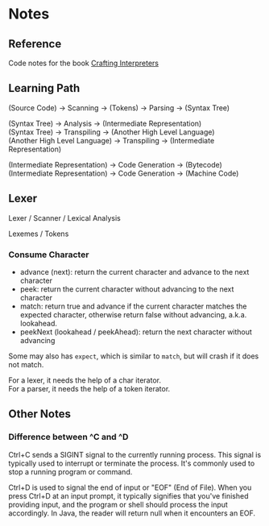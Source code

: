 # Notes

## Reference
Code notes for the book [Crafting Interpreters](http://www.craftinginterpreters.com/)

## Learning Path
(Source Code) -> Scanning -> (Tokens) -> Parsing -> (Syntax Tree)  

(Syntax Tree) -> Analysis -> (Intermediate Representation)  
(Syntax Tree) -> Transpiling -> (Another High Level Language)  
(Another High Level Language) -> Transpiling -> (Intermediate Representation)

(Intermediate Representation) -> Code Generation -> (Bytecode)  
(Intermediate Representation) -> Code Generation -> (Machine Code)

## Lexer
Lexer / Scanner / Lexical Analysis

Lexemes / Tokens

### Consume Character
- advance (next): return the current character and advance to the next character
- peek: return the current character without advancing to the next character
- match: return true and advance if the current character matches the expected character, otherwise return false without advancing, a.k.a. lookahead.
- peekNext (lookahead / peekAhead): return the next character without advancing

Some may also has `expect`, which is similar to `match`, but will crash if it does not match.

For a lexer, it needs the help of a char iterator.  
For a parser, it needs the help of a token iterator.

## Other Notes
### Difference between ^C and ^D
Ctrl+C sends a SIGINT signal to the currently running process. This signal is typically used to interrupt or terminate the process. It's commonly used to stop a running program or command.

Ctrl+D is used to signal the end of input or "EOF" (End of File). When you press Ctrl+D at an input prompt, it typically signifies that you've finished providing input, and the program or shell should process the input accordingly. In Java, the reader will return null when it encounters an EOF.

